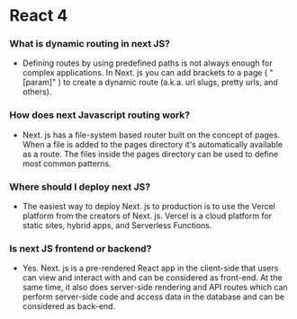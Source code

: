 # React 4

### What is dynamic routing in next JS?

- Defining routes by using predefined paths is not always enough for complex applications. In Next. js you can add brackets to a page ( "[param]" ) to create a dynamic route (a.k.a. url slugs, pretty urls, and others).

### How does next Javascript routing work?

- Next. js has a file-system based router built on the concept of pages. When a file is added to the pages directory it's automatically available as a route. The files inside the pages directory can be used to define most common patterns.

### Where should I deploy next JS?

- The easiest way to deploy Next. js to production is to use the Vercel platform from the creators of Next. js. Vercel is a cloud platform for static sites, hybrid apps, and Serverless Functions.

### Is next JS frontend or backend?

- Yes. Next. js is a pre-rendered React app in the client-side that users can view and interact with and can be considered as front-end. At the same time, it also does server-side rendering and API routes which can perform server-side code and access data in the database and can be considered as back-end.
